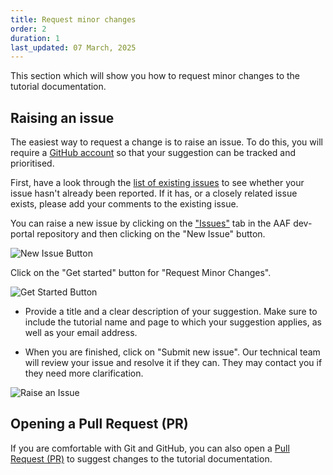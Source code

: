 ```yaml
---
title: Request minor changes
order: 2
duration: 1
last_updated: 07 March, 2025
---
```


This section which will show you how to request minor changes to the tutorial documentation.

## Raising an issue
The easiest way to request a change is to raise an issue. To do this, you will require a [GitHub account](https://github.com) so that your suggestion can be tracked and prioritised.

First, have a look through the [list of existing issues](https://github.com/ausaccessfed/dev-portal/issues) to see whether your issue hasn't already been reported.
If it has, or a closely related issue exists, please add your comments to the existing issue.

You can raise a new issue by clicking on the ["Issues"](https://github.com/ausaccessfed/dev-portal/issues) tab in the AAF dev-portal repository and then clicking on the "New Issue" button.

![New Issue Button](/assets/images/how-to-write-a-tutorial/new-issue-button.png)

Click on the "Get started" button for "Request Minor Changes".

![Get Started Button](/assets/images/how-to-write-a-tutorial/get-started-button-minor.png)

- Provide a title and a clear description of your suggestion. Make sure to include the tutorial name and page to which your suggestion applies, as well as your email address.

- When you are finished, click on "Submit new issue". Our technical team will review your issue and resolve it if they can. They may contact you if they need more clarification.

![Raise an Issue](/assets/images/how-to-write-a-tutorial/raise-an-issue-minor.png)

## Opening a Pull Request (PR)

If you are comfortable with Git and GitHub, you can also open a [Pull Request (PR)](http://127.0.0.1:4000/how-to-write-a-tutorial/05-submit-changes-for-review) to suggest changes to the tutorial documentation.
